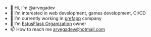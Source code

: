 - 👋 Hi, I’m @arvegadev
- 👀 I’m interested in web development, games development, CI/CD
- 🌱 I’m currently working in [prefapp](https://prefapp.es/) company
- 💞️ I’m [EstusFlask Organization](https://github.com/EstusFlask) owner
- 📫 How to reach me arvegadev@hotmail.com

<!---
arvegadev/arvegadev is a ✨ special ✨ repository because its `README.md` (this file) appears on your GitHub profile.
You can click the Preview link to take a look at your changes.
--->
